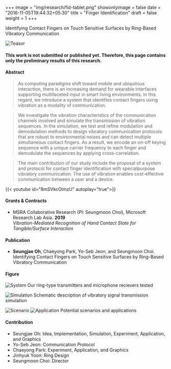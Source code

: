 +++
image = "img/research/fid-tablet.png"
showonlyimage = false
date = "2016-11-05T19:44:32+05:30"
title = "Finger Identification"
draft = false
weight = 1
+++

Identifying Contact Fingers on Touch Sensitive Surfaces by Ring-Based Vibratory Communication<!-- <br>(UIST 2021) -->
<!--more-->

![Teasor][1]

#### This work is not submitted or published yet. Therefore, this page contains only the preliminary results of this research.

#### Abstract
> As computing paradigms shift toward mobile and ubiquitous interaction, there is an increasing demand for wearable interfaces supporting multifaceted input in smart living environments. In this regard, we introduce a system that identifies contact fingers using vibration as a modality of communication.

> We investigate the vibration characteristics of the communication channels involved and simulate the transmission of vibration sequences. In the simulation, we test and refine modulation and demodulation methods to design vibratory communication protocols that are robust to environmental noises and can detect multiple simultaneous contact fingers. As a result, we encode an on-off keying sequence with a unique carrier frequency to each finger and demodulate the sequences by applying cross-correlation.

> The main contribution of our study include the proposal of a
system and protocol for contact finger identification with specialpurpose vibratory communication. The use of vibration enables cost-effective communication between a user and a device.

{{< youtube id="8mSVkcOlmzU" autoplay="true">}}

#### Grants & Contracts
* MSRA Collaborative Research (PI: Seungmoon Choi), Microsoft Research Lab Asia. **2019** <br>*Vibration-Mediated Recognition of Hand Contact State for Tangible/Surface Interaction*

#### Publication
* **Seungjae Oh**, Chaeyong Park, Yo-Seb Jeon, and Seungmoon Choi.<br> Identifying Contact Fingers on Touch Sensitive Surfaces by Ring-Based Vibratory Communication

#### Figure
![System][2]
Our ring-type transmitters and microphone recievers tested

![Simulation][3]
Schematic description of vibratory signal transmission simulation

![Scenario][4]
![Application][5]
Potential scenarios and applications


#### Contribution
* Seungjae Oh: Idea, Implementation, Simulation, Experiment, Application, and Graphics
* Yo-Seb Jeon: Communication Protocol
* Chaeyong Park: Experiment, Application, and Graphics
* Jinhyuk Yoon: Ring Design
* Seungmoon Choi: Director

[1]: /img/research/fid-teaser.png
[2]: /img/research/fid-sys.png
[3]: /img/research/fid-simul.png
[4]: /img/research/fid-scenario.png
[5]: /img/research/fid-app.png

